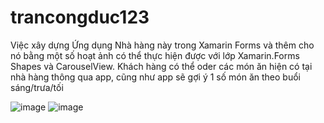 # trancongduc123
Việc xây dựng Ứng dụng Nhà hàng này trong Xamarin Forms và thêm  cho nó bằng một số hoạt ảnh có thể thực hiện được với lớp Xamarin.Forms Shapes và CarouselView.
Khách hàng có thể oder các món ăn hiện có tại nhà hàng thông qua app, cũng như app sẽ gợi ý 1 số món ăn theo buổi sáng/trưa/tối

![image](https://user-images.githubusercontent.com/123799548/228176065-f6b616cc-d581-4143-9fde-7917c26812eb.png)
![image](https://user-images.githubusercontent.com/123799548/228176234-e7873621-3a73-413f-8e88-893ccc12f1a5.png)
